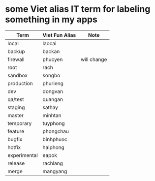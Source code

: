 # some Viet alias IT term for labeling something in my apps

| Term | Viet Fun Alias | Note |
| --- | --- | --- |
| local | laocai | |
| backup | backan | |
| firewall | phucyen | will change |
| root | rach | |
| sandbox | songbo | |
| production | phurieng |
| dev | dongvan | |
| qa/test | quangan | |
| staging | sathay | |
| master | minhtan | |
| temporary | tuyphong | |
| feature | phongchau | |
| bugfix | binhphuoc | |
| hotfix | haiphong | |
| experimental | eapok | |
| release | rachlang | |
| merge | mangyang | |

